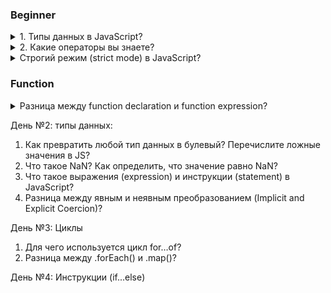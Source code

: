 ### Beginner

<details>
<summary> 1. Типы данных в JavaScript? </summary>

В JavaScript существует 8 типов данных, их можно разделить на примитивные и ссылочные. К примитивным относятся следующие типы: 
- `string` (строка), 
- `number` (число), 
- `biginit`,
- `boolean`, 
- `symbol` (уникальный идентификатор) - необходимо для создания уникальных id, чтобы создать его необходимо написать функцию Symbol("") и внутри пишем уникальный символ. Если сравнить два одниковых символа между собой, они никогда не равны
- `null`, 
- `undefined`

А к ссылочному относится: 
- `object`. А определить тип данных можно с помощью typeOf.


<details>
<summary>Question: В чем отличие между null и undefined?</summary>

Стоит отметить, что разница между null и undefined в том, что `Undefined` - это когда переменная объявлена, но мы ей не присвоенно значение, а `null` - когда мы присвоили значение специально, и как бы говорим, что у нас есть переменная и она пустая.

</details>

<details>
<summary>Question: К какому типы данных относится массив и функция и чем они похожи?</summary>

Это все объект.
</details>

<details>
<summary> Question: В чем смысл объекта? И когда мы сравниваем объект, то что мы сравнимаем? </summary>

В нем можно хранить данные с помощью ключ и значения. Когда мы сравниваем объект, то мы сравниваем ссылки на объект
</details>

</details>

<details>
<summary> 2. Какие операторы вы знаете? </summary>

I. Арифмитические операторы: 
- сложения, 
- вычитания, 
- умножения, 
- делание, 
- возведение в стене `**`
- взятия от остатка `%` 

II. Логические операторы:

Основное: 
- Или (||) - возвращает true, если одно из значений верно
- И (&&) - возвращает true только в том случае, если оба значеные верны, а вернет он последнее значение. Однако если все таки одно из значений false, то дальше он не пойдет. 
- ! (Логическое не) - меняет значение на противоположное, стоит упомянуть также про 

* К особенностям стоит отметить, что есть также приоритетность, но если мы обернем в скобки то данная приоритетность уже не будет иметь разницы.

Дополнительное:
- !! (Двойное логиское не) - он нужен для преобразований значений к булевому значению.
- ?? (Оператора нулевого слияние) - возвращает значение правого операнда, если левый операнд содержит null или undefined, в противном случае возвращается значение левого операнда. Он похож на или, так как он возвращает правый операнд если в левом хранится ложное значение, а не только null / undefined

* Допилить идею: Если мы применим его к строке, то оно сначало станет булевое, а после этого к ней применится логическое отрицание.

III. Операторы сравнения: 
- больше, меньше, меньше или равно, больше или равно, 
- нестрогое (==) и строгое равенство (===), 
- не равно (!=). 

Строгое равенство отличается от нестрогого тем, что нестрогое сравнивает только значения без приведения типов, а строгая сравнивает и значения и типы



</details>



<details>
<summary>Строгий режим (strict mode) в JavaScript?</summary>

Он появился в ЕС5, и он говорит, что наш код будет работать в строгом режиме в JS. Чтобы его использовать необходимо написать 'use strict' либо в начале скрипта либо внутри функции. Если мы его напишем в начале скрипта, то он будет иметь глобальную область видимости, а если напишем внутри функции, то будет иметь локальную область видимости. Например если мы объявим объект без переменной или продублируем параметры внутри функции

```
"use strict";
x = {p1:10, p2:20};      // This will cause an error
function x2(p1, p1) {};   // This will cause an error
```

</details>

### Function

<details>
<summary>Разница между function declaration и function expression?</summary>

Выделяют два способа объявлении функции:

- `Function Declaration` – функция, которая объявлена через кл.слово function. Например: `function multyple() {...}`

- `Function Expression` – функция, которая объявление через переменную. Например: `let multiply = function () {...}`

Отличия в том, что функция, которая объявлена через кл.слово function, будут доступны, даже если обратиться к нему до того, как они были объявлене. Еще наверное стоит отметить, что если мы объявим function expression через переменную var, то и она будет всплывать

</details>



День №2: типы данных:

1. Как превратить любой тип данных в булевый? Перечислите ложные значения в JS?
2. Что такое NaN? Как определить, что значение равно NaN?
3. Что такое выражения (expression) и инструкции (statement) в JavaScript?
4. Разница между явным и неявным преобразованием (Implicit and Explicit Coercion)?

День №3: Циклы 

1. Для чего используется цикл for…of?
2. Разница между .forEach() и .map()?

День №4: Инструкции (if...else)